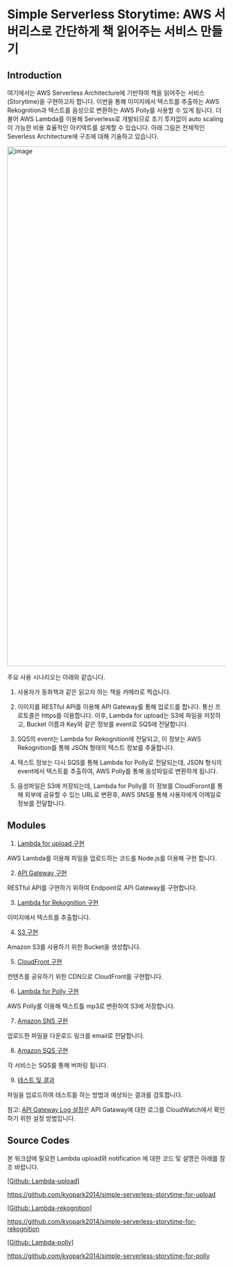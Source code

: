 # Simple Serverless Storytime: AWS 서버리스로 간단하게 책 읽어주는 서비스 만들기

## Introduction

여기에서는 AWS Serverless Architecture에 기반하여 책을 읽어주는 서비스(Storytime)을 구현하고자 합니다.
이번을 통해 이미지에서 텍스트를 추출하는 AWS Rekognition과 텍스트를 음성으로 변환하는 AWS Polly를 사용할 수 있게 됩니다. 더불어 AWS Lambda를 이용해 Serverless로 개발되므로 초기 투자없이 auto scaling이 가능한 비용 효율적인 아키텍트를 설계할 수 있습니다. 아래 그림은 전체적인 Severless Architecture에 구조에 대해 기술하고 있습니다. 

<img width="1195" alt="image" src="https://user-images.githubusercontent.com/52392004/154789870-4c21323d-6c01-4999-aac1-0119fdb71c02.png">


주요 사용 시나리오는 아래와 같습니다.
 
1) 사용자가 동화책과 같은 읽고자 하는 책을 카메라로 찍습니다.

2) 이미지를 RESTful API를 이용해 API Gateway를 통해 업로드를 합니다. 통신 프로토콜은 https를 이용합니다. 
이후, Lambda for upload는 S3에 파일을 저장하고, Bucket 이름과 Key와 같은 정보를 event로 SQS에 전달합니다. 

3) SQS의 event는 Lambda for Rekognition에 전달되고, 이 정보는 AWS Rekognition를 통해 JSON 형태의 텍스트 정보를 추울합니다. 

4) 텍스트 정보는 다시 SQS를 통해 Lambda for Polly로 전달되는데, JSON 형식의 event에서 텍스트틑 추출하여, AWS Polly를 통해 음성파일로 변환하게 됩니다.

5) 음성파일은 S3에 저장되는데, Lambda for Polly를 이 정보를 CloudForont를 통해 외부에 공유할 수 있는 URL로 변환후, AWS SNS를 통해 사용자에게 이메일로 정보를 전달합니다. 


## Modules

1) [Lambda for upload 구현](https://github.com/kyopark2014/simple-serverless-storytime/blob/main/docs/lambda-for-upload.md)
 
AWS Lambda를 이용해 파일을 업로드하는 코드를 Node.js를 이용해 구현 합니다.

2) [API Gateway 구현](https://github.com/kyopark2014/simple-serverless-storytime/blob/main/docs/api-gateway.md)

RESTful API를 구현하기 위하여 Endpoint로 API Gateway를 구현합니다. 

3) [Lambda for Rekognition 구현](https://github.com/kyopark2014/simple-serverless-storytime/blob/main/docs/lambda-for-rekognition.md)

이미지에서 텍스트를 추출합니다. 

4) [S3 구현](https://github.com/kyopark2014/simple-serverless-storytime/blob/main/docs/s3.md)

Amazon S3를 사용하기 위한 Bucket을 생성합니다. 

5) [CloudFront 구현](https://github.com/kyopark2014/simple-serverless-storytime/blob/main/docs/cloudfront.md)

컨텐츠를 공유하기 위한 CDN으로 CloudFront를 구현합니다. 

6) [Lambda for Polly 구현](https://github.com/kyopark2014/simple-serverless-storytime/blob/main/docs/lambda-for-polly.md)

AWS Polly를 이용해 텍스트틀 mp3로 변환하여 S3에 저장합니다. 

7) [Amazon SNS 구현](https://github.com/kyopark2014/simple-serverless-storytime/blob/main/docs/sns.md)

업로드한 파일을 다운로드 링크를 email로 전달합니다. 

8) [Amazon SQS 구현](https://github.com/kyopark2014/simple-serverless-storytime/blob/main/docs/sqs.md)

각 서비스는 SQS를 통해 버퍼링 됩니다.

9) [테스트 및 결과](https://github.com/kyopark2014/simple-serverless-storytime/blob/main/docs/test.md)

파일을 업로드하여 테스트틑 하는 방법과 예상되는 결과를 검토합니다. 

참고: [API Gateway Log 설정](https://github.com/kyopark2014/simple-serverless-storytime/blob/main/docs/api-gateway-log.md)은
API Gataway에 대한 로그를 CloudWatch에서 확인하기 위한 설정 방법입니다. 

## Source Codes
본 워크샵에 필요한 Lambda upload와 notification 에 대한 코드 및 설명은 아래를 참조 바랍니다. 

[[Github: Lambda-upload]](https://github.com/kyopark2014/simple-serverless-storytime-for-upload)

https://github.com/kyopark2014/simple-serverless-storytime-for-upload

[[Github: Lambda-rekognition]](https://github.com/kyopark2014/simple-serverless-storytime-for-rekognition)

https://github.com/kyopark2014/simple-serverless-storytime-for-rekognition


[[Github: Lambda-polly]](https://github.com/kyopark2014/simple-serverless-storytime-for-polly)

https://github.com/kyopark2014/simple-serverless-storytime-for-polly 

